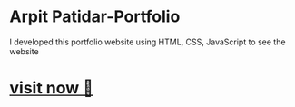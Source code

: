 # Arpit Patidar-Portfolio
I developed this portfolio website using HTML, CSS, JavaScript to see the website 
# [visit now 🚀](https://arpitpatidar.netlify.app/)
